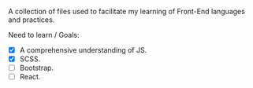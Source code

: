 A collection of files used to facilitate my learning of Front-End languages and practices.

Need to learn / Goals:

- [X] A comprehensive understanding of JS.
- [X] SCSS.
- [ ] Bootstrap.
- [ ] React.